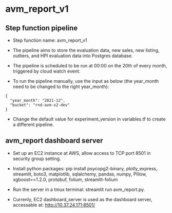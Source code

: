 # avm_report_v1

## Step function pipeline

* Step function name: avm_report_v1

* The pipeline aims to store the evaluation data, new sales, new listing, outliers, and HPI evaluation data into Postgres database.

* The pipeline is scheduled to be run at 00:00 on the 20th of every month, triggered by cloud watch event.

* To run the pipeline manually, use the input as below (the year_month need to be changed to the right year_month):
```
{
  "year_month": "2021-12",
  "bucket": "rnd-avm-v2-dev"
}
```

* Change the default value for experiment_version in variables.tf to create a different pipeline.

## avm_report dashboard server

* Set up an EC2 instance at AWS, allow access to TCP port 8501 in security group setting.

* Install python packages: pip install psycopg2-binary, plotly_express, streamlit, boto3, matplotlib, sqlalchemy, pandas, numpy, Pillow, xgboost==1.2.0, protobuf, folium, streamlit-folium

* Run the server in a tmux terminal: streamlit run avm_report.py.

* Currenly, EC2 dashboard_server is used as the dashboard server, accessable at: http://10.37.24.171:8501/

